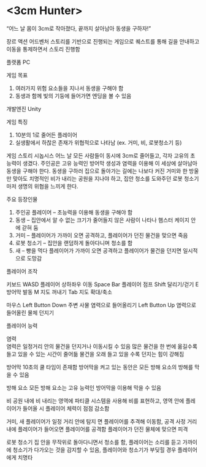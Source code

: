 # <3cm Hunter>

“어느 날 몸이 3cm로 작아졌다, 끝까지 살아남아 동생을 구하자!”


장르
액션 어드벤처
스토리를 기반으로 진행되는 게임으로 퀘스트를 통해 길을 안내하고 이동을 통제하면서 스토리 진행함

플랫폼
PC 

게임 목표
1. 여러가지 위험 요소들을 지나서 동생을 구해야 함
2. 동생과 함께 빛의 기둥에 들어가면 엔딩을 볼 수 있음

개발엔진
Unity 

게임 특징
1. 10분의 1로 줄어든 플레이어
2. 실생활에서 하찮은 존재가 위협적으로 나타남 (ex. 거미, 비, 로봇청소기 등)

게임 스토리
시놉시스
어느 날 모든 사람들이 동시에 3cm로 줄어들고, 각자 고유의 초능력이 생겼다. 
주인공은 고유 능력인 방어막 생성과 염력을 이용해 이 세상에 살아남아 동생을 구해야 한다. 
동생을 구하러 집으로 돌아가는 길에는 나보다 커진 거미와 한 방울만 맞아도 치명적인 비가 내리는 공원을 지나야 하고, 집안 청소를 도와주던 로봇 청소기마저 생명의 위협을 느끼게 한다. 

주요 등장인물
1. 주인공 플레이어 – 초능력을 이용해 동생을 구해야 함
2. 동생 – 집안에서 알 수 없는 크기가 줄어들지 않은 사람이 나타나 햄스터 케이지 안에 갇혀 둠
3. 거미 – 플레이어가 가까이 오면 공격하고, 플레이어가 던진 물건을 맞으면 죽음
4. 로봇 청소기 – 집안을 랜덤하게 돌아다니며 청소를 함 
5. 새 – 빵을 먹다 플레이어가 가까이 오면 공격하고 플레이어가 물건을 던지면 일시적으로 도망감


플레이어 조작

키보드	
WASD	플레이어 상하좌우 이동
Space Bar	플레이어 점프
Shift	달리기/걷기
E	방어막 발동
M	지도 꺼내기
Tab	지도 확대/축소

마우스
Left Button Down	주변 사물 염력으로 들어올리기
Left Button Up	염력으로 들어올린 물체 던지기

플레이어 능력

염력	
염력은 일정거리 안의 물건을 던지거나 이동시킬 수 있음
많은 물건을 한 번에 옮길수록 들고 있을 수 있는 시간이 줄어듦
물건을 오래 들고 있을 수록 던지는 힘이 강해짐

방어막
10초의 쿨 타임이 존재함
방어막을 켜고 있는 동안은 모든 방해 요소의 방해를 막을 수 있음

방해 요소
모든 방해 요소는 고유 능력인 방어막을 이용해 막을 수 있음

비
공원 내에 비 내리는 영역에 파티클 시스템을 사용해 비를 표현하고, 영역 안에 플레이어가 들어올 시 플레이어 체력이 점점 감소함	

거미, 새
플레이어가 일정 거리 안에 탐지 면 플레이어를 추격해 이동함, 공격 사정 거리 내에 플레이어가 들어오면 플레이어를 공격함 플레이어가 던진 물체에 맞으면 피격

로봇 청소기
집 안을 무작위로 돌아다니면서 청소를 함, 플레이어는 소리를 듣고 가까이에 청소기가 다가오는 것을 감지할 수 있음, 플레이어와 청소기가 부딪힐 경우 플레이어에게 치명타





